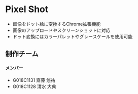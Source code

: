 # Pixel Shot

- 画像をドット絵に変換するChrome拡張機能
- 画像のアップロードやスクリーンショットに対応
- ドット変換にはカラーパレットやグレースケールを使用可能

## 制作チーム

#### メンバー
- G018C1131 齋藤 悠祐
- G018C1128 清水 大典
